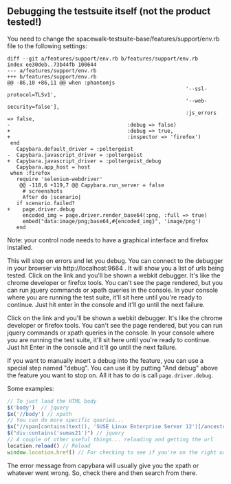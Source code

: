## Debugging the testsuite itself (not the product tested!)

You need to change the spacewalk-testsuite-base/features/support/env.rb file to the following settings:

    diff --git a/features/support/env.rb b/features/support/env.rb
    index ee30deb..73b44fb 100644
    --- a/features/support/env.rb
    +++ b/features/support/env.rb
    @@ -86,10 +86,11 @@ when :phantomjs
                                                              '--ssl-protocol=TLSv1',
                                                              '--web-security=false'],
                                                              :js_errors => false,
    -                                      :debug => false)
    +                                      :debug => true,
    +                                      :inspector => 'firefox')
     end
       Capybara.default_driver = :poltergeist
    -  Capybara.javascript_driver = :poltergeist
    +  Capybara.javascript_driver = :poltergeist_debug
       Capybara.app_host = host
     when :firefox
       require 'selenium-webdriver'
        @@ -118,6 +119,7 @@ Capybara.run_server = false
         # screenshots
         After do |scenario|
       if scenario.failed?
    +    page.driver.debug
         encoded_img = page.driver.render_base64(:png, :full => true)
         embed("data:image/png;base64,#{encoded_img}", 'image/png')
       end

Note: your control node needs to have a graphical interface and firefox installed.

This will stop on errors and let you debug.  You can connect to the debugger in your browser via http://localhost:9664 . It will show you a list of urls being tested.  Click on the link and you'll be shown a webkit debugger.  It's like the chrome developer or firefox tools.  You can't see the page rendered, but you can run jquery commands or xpath queries in the console.  In your console where you are running the test suite, it'll sit here until you're ready to continue.  Just hit enter in the console and it'll go until the next failure.  

Click on the link and you'll be shown a webkit debugger.  It's like the chrome developer or firefox tools.  You can't see the page rendered, but you can run jquery commands or xpath queries in the console.  In your console where you are running the test suite, it'll sit here until you're ready to continue.  Just hit Enter in the console and it'll go until the next failure.  

If you want to manually insert a debug into the feature, you can use a special step named "debug".  You can use it by putting "And debug" above the feature you want to stop on.  All it has to do is call ```page.driver.debug```.


Some examples:

```javascript
// To just load the HTML body
$('body')  // jquery
$x('//body') // xpath
// You can do more specific queries...
$x("//span[contains(text(), 'SUSE Linux Enterprise Server 12')]/ancestor::tr[td[contains(text(), 'x86_64')]]") // xpath
$("div:contains('sumas21')") // jquery
// A couple of other useful things... reloading and getting the url
location.reload() // Reload
window.location.href() // For checking to see if you're on the right url
```

The error message from capybara will usually give you the xpath or whatever went wrong.  So, check there and then search from there.
